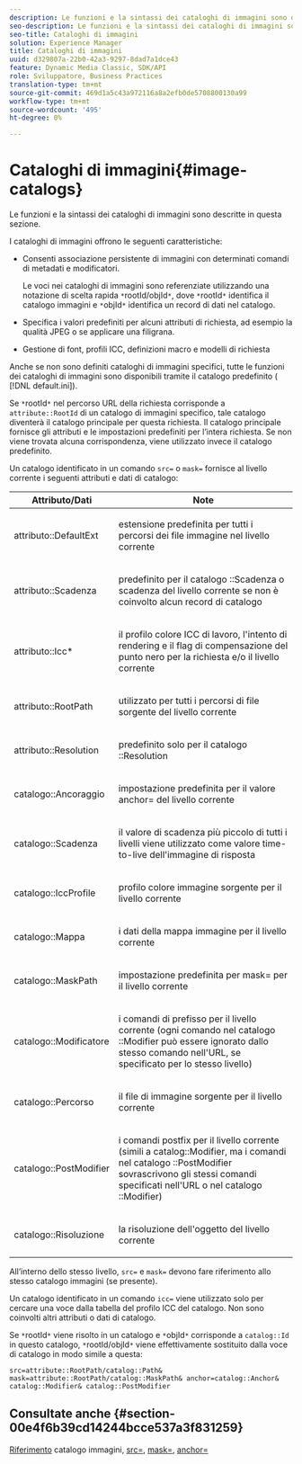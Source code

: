 ```yaml
---
description: Le funzioni e la sintassi dei cataloghi di immagini sono descritte in questa sezione.
seo-description: Le funzioni e la sintassi dei cataloghi di immagini sono descritte in questa sezione.
seo-title: Cataloghi di immagini
solution: Experience Manager
title: Cataloghi di immagini
uuid: d329807a-22b0-42a3-9297-8dad7a1dce43
feature: Dynamic Media Classic, SDK/API
role: Sviluppatore, Business Practices
translation-type: tm+mt
source-git-commit: 469d1a5c43a972116a8a2efb0de5708800130a99
workflow-type: tm+mt
source-wordcount: '495'
ht-degree: 0%

---
```



# Cataloghi di immagini{#image-catalogs}

Le funzioni e la sintassi dei cataloghi di immagini sono descritte in questa sezione.

I cataloghi di immagini offrono le seguenti caratteristiche:

* Consenti associazione persistente di immagini con determinati comandi di metadati e modificatori.

   Le voci nei cataloghi di immagini sono referenziate utilizzando una notazione di scelta rapida `*`rootId/objId`*`, dove `*`rootId`*` identifica il catalogo immagini e `*`objId`*` identifica un record di dati nel catalogo.
* Specifica i valori predefiniti per alcuni attributi di richiesta, ad esempio la qualità JPEG o se applicare una filigrana.
* Gestione di font, profili ICC, definizioni macro e modelli di richiesta

Anche se non sono definiti cataloghi di immagini specifici, tutte le funzioni dei cataloghi di immagini sono disponibili tramite il catalogo predefinito ( [!DNL default.ini]).

Se `*`rootId`*` nel percorso URL della richiesta corrisponde a `attribute::RootId` di un catalogo di immagini specifico, tale catalogo diventerà il catalogo principale per questa richiesta. Il catalogo principale fornisce gli attributi e le impostazioni predefiniti per l’intera richiesta. Se non viene trovata alcuna corrispondenza, viene utilizzato invece il catalogo predefinito.

Un catalogo identificato in un comando `src=` o `mask=` fornisce al livello corrente i seguenti attributi e dati di catalogo:

<table id="table_D3FA66EA5D054745900DE5A120885AA8"> 
 <thead> 
  <tr> 
   <th class="entry"> <b> Attributo/Dati</b> </th> 
   <th class="entry"> <b> Note</b> </th> 
  </tr> 
 </thead>
 <tbody> 
  <tr> 
   <td> <p> <span class="codeph"> attributo::DefaultExt</span> </p> </td> 
   <td> <p> estensione predefinita per tutti i percorsi dei file immagine nel livello corrente </p> </td> 
  </tr> 
  <tr> 
   <td> <p> <span class="codeph"> attributo::Scadenza</span> </p> </td> 
   <td> <p> predefinito per il catalogo <span class="codeph">::Scadenza</span> o scadenza del livello corrente se non è coinvolto alcun record di catalogo </p> </td> 
  </tr> 
  <tr> 
   <td> <p> <span class="codeph"> attributo::Icc*</span> </p> </td> 
   <td> <p> il profilo colore ICC di lavoro, l'intento di rendering e il flag di compensazione del punto nero per la richiesta e/o il livello corrente </p> </td> 
  </tr> 
  <tr> 
   <td> <p> <span class="codeph"> attributo::RootPath</span> </p> </td> 
   <td> <p> utilizzato per tutti i percorsi di file sorgente del livello corrente </p> </td> 
  </tr> 
  <tr> 
   <td> <p> <span class="codeph"> attributo::Resolution</span> </p> </td> 
   <td> <p> predefinito solo per il catalogo <span class="codeph">::Resolution</span> </p> </td> 
  </tr> 
  <tr> 
   <td> <p> <span class="codeph"> catalogo::Ancoraggio</span> </p> </td> 
   <td> <p> impostazione predefinita per il valore <span class="codeph"> anchor=</span> del livello corrente </p> </td> 
  </tr> 
  <tr> 
   <td> <p> <span class="codeph"> catalogo::Scadenza</span> </p> </td> 
   <td> <p> il valore di scadenza più piccolo di tutti i livelli viene utilizzato come valore time-to-live dell'immagine di risposta </p> </td> 
  </tr> 
  <tr> 
   <td> <p> <span class="codeph"> catalogo::IccProfile</span> </p> </td> 
   <td> <p> profilo colore immagine sorgente per il livello corrente </p> </td> 
  </tr> 
  <tr> 
   <td> <p> <span class="codeph"> catalogo::Mappa</span> </p> </td> 
   <td> <p> i dati della mappa immagine per il livello corrente </p> </td> 
  </tr> 
  <tr> 
   <td> <p> <span class="codeph"> catalogo::MaskPath</span> </p> </td> 
   <td> <p> impostazione predefinita per <span class="codeph"> mask=</span> per il livello corrente </p> </td> 
  </tr> 
  <tr> 
   <td> <p> <span class="codeph"> catalogo::Modificatore</span> </p> </td> 
   <td> <p> i comandi di prefisso per il livello corrente (ogni comando nel catalogo <span class="codeph">::Modifier</span> può essere ignorato dallo stesso comando nell'URL, se specificato per lo stesso livello) </p> </td> 
  </tr> 
  <tr> 
   <td> <p> <span class="codeph"> catalogo::Percorso</span> </p> </td> 
   <td> <p> il file di immagine sorgente per il livello corrente </p> </td> 
  </tr> 
  <tr> 
   <td> <p> <span class="codeph"> catalogo::PostModifier</span> </p> </td> 
   <td> <p> i comandi postfix per il livello corrente (simili a <span class="codeph"> catalog::Modifier</span>, ma i comandi nel catalogo <span class="codeph">::PostModifier</span> sovrascrivono gli stessi comandi specificati nell'URL o nel catalogo <span class="codeph">::Modifier</span>) </p> </td> 
  </tr> 
  <tr> 
   <td> <p> <span class="codeph"> catalogo::Risoluzione</span> </p> </td> 
   <td> <p> la risoluzione dell'oggetto del livello corrente </p> </td> 
  </tr> 
 </tbody> 
</table>

All’interno dello stesso livello, `src=` e `mask=` devono fare riferimento allo stesso catalogo immagini (se presente).

Un catalogo identificato in un comando `icc=` viene utilizzato solo per cercare una voce dalla tabella del profilo ICC del catalogo. Non sono coinvolti altri attributi o dati di catalogo.

Se `*`rootId`*` viene risolto in un catalogo e `*`objId`*` corrisponde a `catalog::Id` in questo catalogo, `*`rootId/objId`*` viene effettivamente sostituito dalla voce di catalogo in modo simile a questa:

`src=attribute::RootPath/catalog::Path& mask=attribute::RootPath/catalog::MaskPath& anchor=catalog::Anchor& catalog::Modifier& catalog::PostModifier`

## Consultate anche {#section-00e4f6b39cd14244bcce537a3f831259}

[Riferimento](../../../../../is-api/image-catalog/image-serving-api-ref/c-image-catalog-reference/c-overview/c-overview.md#concept-9ce2b6a133de45f783e95cabc5810ac3) catalogo immagini,  [src=](../../../../../is-api/http-ref/image-serving-api-ref/c-http-protocol-reference/c-command-reference/r-src.md#reference-f6506637778c4c69bf106a7924a91ab1),  [mask=](../../../../../is-api/http-ref/image-serving-api-ref/c-http-protocol-reference/c-command-reference/r-mask.md#reference-922254e027404fb890b850e2723ee06e),  [anchor=](../../../../../is-api/http-ref/image-serving-api-ref/c-http-protocol-reference/c-command-reference/r-anchor.md#reference-6661e548ab284b82828d8d94c8ddeb7c)
